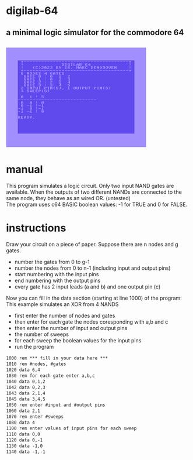 # digilab-64
a minimal logic simulator for the commodore 64
---
![screenshot](digilab-64.png)
---
# manual

This program simulates a logic circuit. Only two input NAND gates are available. When the outputs of two different NANDs are connected to the same node, they behave as an wired OR. (untested)  
The program uses c64 BASIC boolean values: -1 for TRUE and 0 for FALSE.

# instructions

Draw your circuit on a piece of paper. Suppose there are n nodes and g gates.  

- number the gates from 0 to g-1  
- number the nodes from 0 to n-1 (including input and output pins)  
- start numbering with the input pins  
- end numbering with the output pins  
- every gate has 2 input leads (a and b) and one output pin (c)  

Now you can fill in the data section (starting at line 1000) of the program:  
This example simulates an XOR from 4 NANDS  

- first enter the number of nodes and gates
- then enter for each gate the nodes coresponding with a,b and c
- then enter the number of input and output pins
- the number of sweeps
- for each sweep the boolean values for the input pins
- run the program 

```basic
1000 rem *** fill in your data here ***
1010 rem #nodes, #gates
1020 data 6,4
1030 rem for each gate enter a,b,c
1040 data 0,1,2
1042 data 0,2,3
1043 data 2,1,4
1045 data 3,4,5
1050 rem enter #input and #output pins
1060 data 2,1
1070 rem enter #sweeps
1080 data 4
1100 rem enter values of input pins for each sweep
1110 data 0,0
1120 data 0,-1
1130 data -1,0
1140 data -1,-1
```


